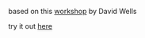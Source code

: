 based on this [workshop](https://github.com/DavidWells/netlify-functions-workshop) by David Wells

try it out [here](https://fervent-bartik-4d0c40.netlify.app/)
